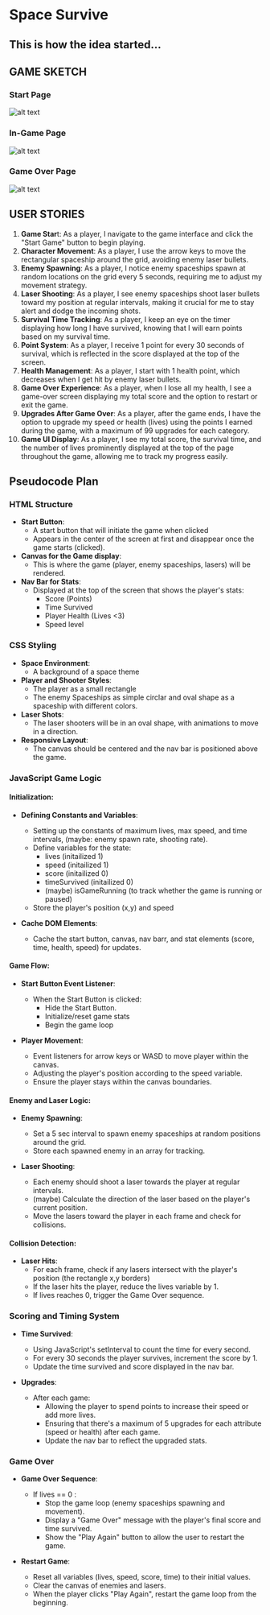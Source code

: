# Space Survive
## This is how the idea started...

## GAME SKETCH
### Start Page
![alt text](./plan/start.png)

### In-Game Page
![alt text](./plan/ingame.png)

### Game Over Page
![alt text](./plan/over.png)


## USER STORIES

1. **Game Star**t: As a player, I navigate to the game interface and click the "Start Game" button to begin playing.
2. **Character Movement**: As a player, I use the arrow keys to move the rectangular spaceship around the grid, avoiding enemy laser bullets.
3. **Enemy Spawning**: As a player, I notice enemy spaceships spawn at random locations on the grid every 5 seconds, requiring me to adjust my movement strategy.
4. **Laser Shooting**: As a player, I see enemy spaceships shoot laser bullets toward my position at regular intervals, making it crucial for me to stay alert and dodge the incoming shots.
5. **Survival Time Tracking**: As a player, I keep an eye on the timer displaying how long I have survived, knowing that I will earn points based on my survival time.
6. **Point System**: As a player, I receive 1 point for every 30 seconds of survival, which is reflected in the score displayed at the top of the screen.
7. **Health Management**: As a player, I start with 1 health point, which decreases when I get hit by enemy laser bullets.
8. **Game Over Experience**: As a player, when I lose all my health, I see a game-over screen displaying my total score and the option to restart or exit the game.
9. **Upgrades After Game Over**: As a player, after the game ends, I have the option to upgrade my speed or health (lives) using the points I earned during the game, with a maximum of 99 upgrades for each category.
10. **Game UI Display**: As a player, I see my total score, the survival time, and the number of lives prominently displayed at the top of the page throughout the game, allowing me to track my progress easily.


## Pseudocode Plan

### **HTML Structure**
* **Start Button**:
    * A start button that will initiate the game when clicked
    * Appears in the center of the screen at first and disappear once the game starts (clicked).
* **Canvas for the Game display**:
    * This is where the game (player, enemy spaceships, lasers) will be rendered.
* **Nav Bar for Stats**:
    * Displayed at the top of the screen that shows the player's stats:
        * Score (Points)
        * Time Survived
        * Player Health (Lives <3)
        * Speed level


### **CSS Styling**
* **Space Environment**:
    * A background of a space theme
* **Player and Shooter Styles**:
    * The player as a small rectangle
    * The enemy Spaceships as simple circlar and oval shape as a spaceship with different colors.
* **Laser Shots**:
    * The laser shooters will be in an oval shape, with animations to move in a direction.
* **Responsive Layout**:
    * The canvas should be centered and the nav bar is positioned above the game.


### **JavaScript Game Logic**

#### **Initialization**:

* **Defining Constants and Variables**:
    * Setting up the constants of maximum lives, max speed, and time intervals, (maybe: enemy spawn rate, shooting rate).
    * Define variables for the state:
        * lives (initailized 1)
        * speed (initailized 1)
        * score (initailized 0)
        * timeSurvived (initailized 0)
        * (maybe) isGameRunning (to track whether the game is running or paused)
    * Store the player's position (x,y) and speed

* **Cache DOM Elements**:
    * Cache the start button, canvas, nav barr, and stat elements (score, time, health, speed) for updates.


#### **Game Flow**:

* **Start Button Event Listener**:
    * When the Start Button is clicked:
        * Hide the Start Button.
        * Initialize/reset game stats
        * Begin the game loop

* **Player Movement**: 
    * Event listeners for arrow keys or WASD to move player within the canvas.
    * Adjusting the player's position according to the speed variable.
    * Ensure the player stays within the canvas boundaries.


#### **Enemy and Laser Logic**:

* **Enemy Spawning**:
    * Set a 5 sec interval to spawn enemy spaceships at random positions around the grid.
    * Store each spawned enemy in an array for tracking.

* **Laser Shooting**:
    * Each enemy should shoot a laser towards the player at regular intervals.
    * (maybe) Calculate the direction of the laser based on the player's current position.
    * Move the lasers toward the player in each frame and check for collisions.

#### **Collision Detection**:

* **Laser Hits**:
    * For each frame, check if any lasers intersect with the player's position (the rectangle x,y borders)
    * If the laser hits the player, reduce the lives variable by 1.
    * If lives reaches 0, trigger the Game Over sequence.


### **Scoring and Timing System**

* **Time Survived**:
    * Using JavaScript's setInterval to count the time for every second.
    * For every 30 seconds the player survives, increment the score by 1.
    * Update the time survived and score displayed in the nav bar.

* **Upgrades**:
    * After each game:
        * Allowing the player to spend points to increase their speed or add more lives.
        * Ensuring that there's a maximum of 5 upgrades for each attribute (speed or health) after each game.
        * Update the nav bar to reflect the upgraded stats.


### **Game Over**

* **Game Over Sequence**:
    * If lives == 0 :
        * Stop the game loop (enemy spaceships spawning and movement).
        * Display a "Game Over" message with the player's final score and time survived.
        * Show the "Play Again" button to allow the user to restart the game.

* **Restart Game**:
    * Reset all variables (lives, speed, score, time) to their initial values.
    * Clear the canvas of enemies and lasers.
    * When the player clicks "Play Again", restart the game loop from the beginning.

